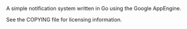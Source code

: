 A simple notification system written in Go using the Google AppEngine.

See the COPYING file for licensing information.
